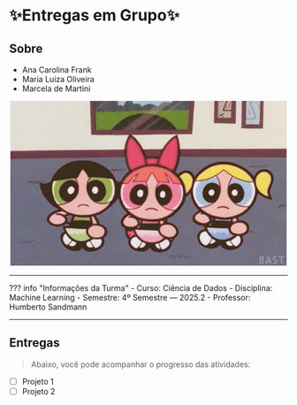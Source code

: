 # ✨Entregas em Grupo✨


## Sobre

- Ana Carolina Frank
- Maria Luiza Oliveira
- Marcela de Martini

<p align="center">
  <img src="assets/meninassuper.gif" alt="Meninas Super Poderosas" width="500">
</p>

---
??? info "Informações da Turma"
    - Curso: Ciência de Dados
    - Disciplina: Machine Learning
    - Semestre: 4º Semestre — 2025.2
    - Professor: Humberto Sandmann

---

## Entregas

> Abaixo, você pode acompanhar o progresso das atividades:

- [ ] Projeto 1
- [ ] Projeto 2 